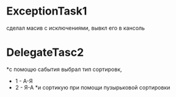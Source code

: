 # ExceptionTask1
сделал масив с исключениями, вывкл его в кансоль
# DelegateTasc2
*с помощю сабытия выбрал тип сортировк, 
* 1 - А-Я
* 2 - Я-А
*и сортикую при помощи пузырьковой сортировки
